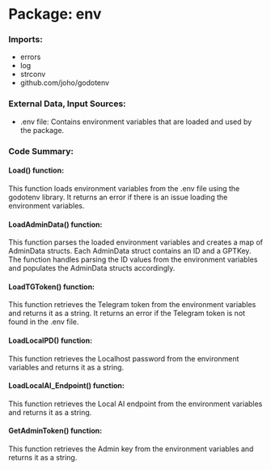# Package: env

### Imports:

* errors
* log
* strconv
* github.com/joho/godotenv

### External Data, Input Sources:

* .env file: Contains environment variables that are loaded and used by the package.

### Code Summary:

#### Load() function:

This function loads environment variables from the .env file using the godotenv library. It returns an error if there is an issue loading the environment variables.

#### LoadAdminData() function:

This function parses the loaded environment variables and creates a map of AdminData structs. Each AdminData struct contains an ID and a GPTKey. The function handles parsing the ID values from the environment variables and populates the AdminData structs accordingly.

#### LoadTGToken() function:

This function retrieves the Telegram token from the environment variables and returns it as a string. It returns an error if the Telegram token is not found in the .env file.

#### LoadLocalPD() function:

This function retrieves the Localhost password from the environment variables and returns it as a string.

#### LoadLocalAI_Endpoint() function:

This function retrieves the Local AI endpoint from the environment variables and returns it as a string.

#### GetAdminToken() function:

This function retrieves the Admin key from the environment variables and returns it as a string.



